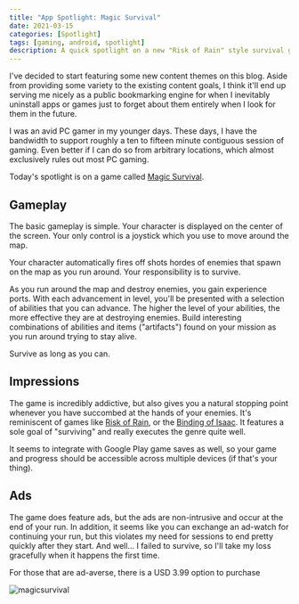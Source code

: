```yaml
---
title: "App Spotlight: Magic Survival"
date: 2021-03-15
categories: [Spotlight]
tags: [gaming, android, spotlight]
description: A quick spotlight on a new "Risk of Rain" style survival game for your android phone.
---
```


I've decided to start featuring some new content themes on this blog. Aside from providing some variety to the existing content goals, I think it'll end up serving me nicely as a public bookmarking engine for when I inevitably uninstall apps or games just to forget about them entirely when I look for them in the future.

I was an avid PC gamer in my younger days. These days, I have the bandwidth to support roughly a ten to fifteen minute contiguous session of gaming. Even better if I can do so from arbitrary locations, which almost exclusively rules out most PC gaming.

Today's spotlight is on a game called [Magic Survival](https://play.google.com/store/apps/details?id=com.vkslrzm.Zombie&hl=en_US&gl=US).

## Gameplay

The basic gameplay is simple. Your character is displayed on the center of the screen. Your only control is a joystick which you use to move around the map.

Your character automatically fires off shots hordes of enemies that spawn on the map as you run around. Your responsibility is to survive.

As you run around the map and destroy enemies, you gain experience ports. With each advancement in level, you'll be presented with a selection of abilities that you can advance. The higher the level of your abilities, the more effective they are at destroying enemies. Build interesting combinations of abilities and items ("artifacts") found on your mission as you run around trying to stay alive.

Survive as long as you can.

## Impressions

The game is incredibly addictive, but also gives you a natural stopping point whenever you have succombed at the hands of your enemies. It's reminiscent of games like [Risk of Rain](https://www.riskofrain.com/), or the [Binding of Isaac](https://bindingofisaac.com/). It features a sole goal of "surviving" and really executes the genre quite well.

It seems to integrate with Google Play game saves as well, so your game and progress should be accessible across multiple devices (if that's your thing). 

## Ads

The game does feature ads, but the ads are non-intrusive and occur at the end of your run. In addition, it seems like you can exchange an ad-watch for continuing your run, but this violates my need for sessions to end pretty quickly after they start. And well... I failed to survive, so I'll take my loss gracefully when it happens the first time. 

For those that are ad-averse, there is a USD 3.99 option to purchase 

![magicsurvival](/images/magic-survival.jpg)
